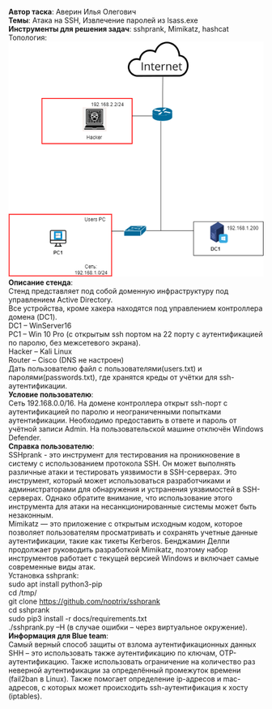 <b>Автор таска</b>: Аверин Илья Олегович <br>
<b>Темы</b>: Атака на SSH, Извлечение паролей из lsass.exe <br>
<b>Инструменты для решения задач</b>: sshprank, Mimikatz, hashcat <br>
Топология: <br>
![tolopogy](./img/tolopogy7.png)
<b>Описание стенда</b>: <br>
Стенд представляет под собой доменную инфраструктуру под управлением Active Directory.<br>
Все устройства, кроме хакера находятся под управлением контроллера домена (DC1).<br>
DC1 – WinServer16 <br>
PC1 – Win 10 Pro (с открытым ssh портом на 22 порту с аутентификацией по паролю, без межсетевого экрана).<br>
Hacker – Kali Linux<br>
Router – Cisco (DNS не настроен)<br>
Дать пользователю файл с пользователями(users.txt) и паролями(passwords.txt), где хранятся креды от учётки для ssh-аутентификации.<br>
<b>Условие пользователю</b>: <br> Сеть 192.168.0.0/16. На домене контроллера открыт ssh-порт с аутентификацией по паролю и неограниченными попытками аутентификации. Необходимо предоставить в ответе и пароль от учётной записи Admin. На пользовательской машине отключён Windows Defender.<br>
<b>Справка пользователю</b>:<br>
SSHprank - это инструмент для тестирования на проникновение в систему с использованием протокола SSH. Он может выполнять различные атаки и тестировать уязвимости в SSH-серверах. Это инструмент, который может использоваться разработчиками и администраторами для обнаружения и устранения уязвимостей в SSH-серверах. Однако обратите внимание, что использование этого инструмента для атаки на несанкционированные системы может быть незаконным.<br>
Mimikatz — это приложение с открытым исходным кодом, которое позволяет пользователям просматривать и сохранять учетные данные аутентификации, такие как тикеты Kerberos. Бенджамин Делпи продолжает руководить разработкой Mimikatz, поэтому набор инструментов работает с текущей версией Windows и включает самые современные виды атак. <br>
Установка sshprank:<br>
sudo apt install python3-pip<br>
cd /tmp/<br>
git clone https://github.com/noptrix/sshprank <br>
cd sshprank<br>
sudo pip3 install -r docs/requirements.txt<br>
./sshprank.py –H (в случае ошибки – через виртуальное окружение).<br>
<b>Информация для Blue team</b>:<br>
Самый верный способ защиты от взлома аутентификационных данных SHH – это использовать также аутентификацию по ключам, OTP-аутентификацию. Также использовать ограничение на количество раз неверной аутентификации за определённый промежуток времени (fail2ban в Linux). Также помогает определение ip-адресов и mac-адресов, с которых может происходить ssh-аутентификация к хосту (iptables).
